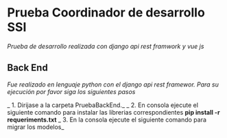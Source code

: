 # Prueba Coordinador de desarrollo SSI

_Prueba de desarrollo realizada con django api rest framwork y vue js_

## Back End

_Fue realizado en lenguaje python con el django api rest framewor. Para su ejecución por favor siga los siguientes pasos_


_ 1. Dirijase a la carpeta PruebaBackEnd._
_ 2. En consola ejecute el siguiente comando para instalar las librerias correspondientes **pip install -r requeriments.txt**
_ 3. En la consola ejecute el siguiente comando para migrar los modelos_
